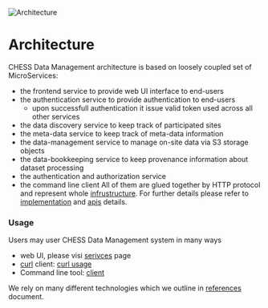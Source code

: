 ![Architecture](images/Architecture.png)

# Architecture
CHESS Data Management architecture is based on loosely coupled set of MicroServices:
- the frontend service to provide web UI interface to end-users
- the authentication service to provide authentication to end-users
  - upon successfull authentication it issue valid token used across all other
    services
- the data discovery service to keep track of participated sites
- the meta-data service to keep track of meta-data information
- the data-management service to manage on-site data via S3 storage objects
- the data-bookkeeping service to keep provenance information about dataset
  processing
- the authentication and authorization service
- the command line client
All of them are glued together by HTTP protocol and represent whole
[infrustructure](docs/infrastructure.md).
For further details please refer to [implementation](docs/implementation.md)
and [apis](docs/apis.md) details.

### Usage
Users may user CHESS Data Management system in many ways
- web UI, please visi [serivces](services) page
- [curl](https://curl.se/) client: [curl usage](docs/curl.md)
- Command line tool: [client](docs/client.md)

We rely on many different technologies which we outline in
[references](docs/references.md) document.
